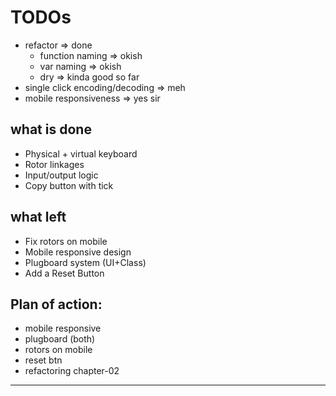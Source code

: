 # TODOs
- refactor => done
  - function naming => okish
  - var naming => okish
  - dry => kinda good so far
- single click encoding/decoding => meh
- mobile responsiveness => yes sir

## what is done
- Physical + virtual keyboard
- Rotor linkages
- Input/output logic
- Copy button with tick

## what left
- Fix rotors on mobile
- Mobile responsive design
- Plugboard system (UI+Class)
- Add a Reset Button

## Plan of action:
- mobile responsive
- plugboard (both)
- rotors on mobile
- reset btn
- refactoring chapter-02
---
<!-- ## backend dev begins -->